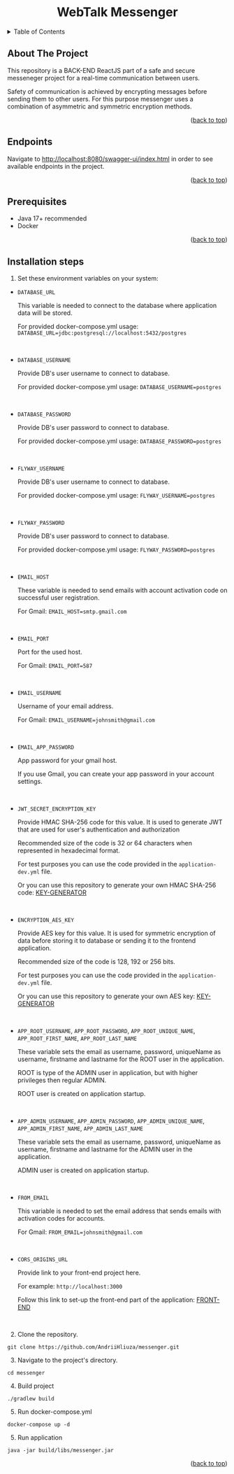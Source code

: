 <a name="readme-top"></a>
<h1 align="center"><b>WebTalk Messenger</b></h1>


<!-- TABLE OF CONTENTS -->
<details>
  <summary>Table of Contents</summary>
  <ol>
    <li><a href="#about-the-project">About The Project</a></li>
    <li><a href="#endpoints">Endpoints</a></li>
    <li><a href="#prerequisites">Prerequisites</a></li>
    <li><a href="#installation-steps">Installation Steps</a></li>
  </ol>
</details>


<!-- About The Project -->
## About The Project
<p>This repository is a BACK-END ReactJS part of a safe and secure messeneger project for a real-time communication between users.</p>
<p>
  Safety of communication is achieved by encrypting messages before sending them to other users. For this purpose messenger uses a combination of asymmetric and symmetric encryption methods.
</p>
<p align="right">(<a href="#readme-top">back to top</a>)</p>


## Endpoints
<p>Navigate to <a href="http://localhost:8080/swagger-ui/index.html">http://localhost:8080/swagger-ui/index.html</a> in order to see available endpoints in the project.</p>
<p align="right">(<a href="#readme-top">back to top</a>)</p>


## Prerequisites

<ul>
  <li>Java 17+ recommended</li>
  <li>Docker</li>
</ul>
<p align="right">(<a href="#readme-top">back to top</a>)</p>


## Installation steps

1. Set these environment variables on your system:
<ul>
    <li>
        <p><code>DATABASE_URL</code></p>
        <p>This variable is needed to connect to the database where application data will be stored.</p>
        <p>For provided docker-compose.yml usage: <code>DATABASE_URL=jdbc:postgresql://localhost:5432/postgres</code></p>
        <br/>
    </li>
    <li>
        <p><code>DATABASE_USERNAME</code></p>
        <p>Provide DB's user username to connect to database.</p>
        <p>For provided docker-compose.yml usage: <code>DATABASE_USERNAME=postgres</code></p>
        <br/>
    </li>
    <li>
        <p><code>DATABASE_PASSWORD</code></p>
        <p>Provide DB's user password to connect to database.</p>
        <p>For provided docker-compose.yml usage: <code>DATABASE_PASSWORD=postgres</code></p>
        <br/>
    </li>
    <li>
        <p><code>FLYWAY_USERNAME</code></p>
        <p>Provide DB's user username to connect to database.</p>
        <p>For provided docker-compose.yml usage: <code>FLYWAY_USERNAME=postgres</code></p>
        <br/>
    </li>
    <li>
        <p><code>FLYWAY_PASSWORD</code></p>
        <p>Provide DB's user password to connect to database.</p>
        <p>For provided docker-compose.yml usage: <code>FLYWAY_PASSWORD=postgres</code></p>
        <br/>
    </li>
    <li>
        <p><code>EMAIL_HOST</code></p>
        <p>These variable is needed to send emails with account activation code on successful user registration.</p>
        <p>For Gmail: <code>EMAIL_HOST=smtp.gmail.com</code></p>
        <br/>
    </li>
    <li>
        <p><code>EMAIL_PORT</code></p>
        <p>Port for the used host.</p>
        <p>For Gmail: <code>EMAIL_PORT=587</code></p>
        <br/>
    </li>
    <li>
        <p><code>EMAIL_USERNAME</code></p>
        <p>Username of your email address.</p>
        <p>For Gmail: <code>EMAIL_USERNAME=johnsmith@gmail.com</code></p>
        <br/>
    </li>
    <li>
        <p><code>EMAIL_APP_PASSWORD</code></p>
        <p>App password for your gmail host. </p>
        <p>If you use Gmail, you can create your app password in your account settings.</p>
        <br/>
    </li>
    <li>
        <p><code>JWT_SECRET_ENCRYPTION_KEY</code></p>
        <p>Provide HMAC SHA-256 code for this value. It is used to generate JWT that are used for user's authentication and authorization</p>
        <p>Recommended size of the code is 32 or 64 characters when represented in hexadecimal format.</p>
        <p>For test purposes you can use the code provided in the <code>application-dev.yml</code> file.</p>
        <p>Or you can use this repository to generate your own HMAC SHA-256 code: <a href="https://github.com/AndriiHliuza/key-generator">KEY-GENERATOR</a></p>
        <br/>
    </li>
    <li>
        <p><code>ENCRYPTION_AES_KEY</code></p>
        <p>Provide AES key for this value. It is used for symmetric encryption of data before storing it to database or sending it to the frontend application.</p>
        <p>Recommended size of the code is 128, 192 or 256 bits.</p>
        <p>For test purposes you can use the code provided in the <code>application-dev.yml</code> file.</p>
<p>Or you can use this repository to generate your own AES key: <a href="https://github.com/AndriiHliuza/key-generator">KEY-GENERATOR</a></p>
        <br/>
    </li>
    <li>
        <p><code>APP_ROOT_USERNAME</code>, <code>APP_ROOT_PASSWORD</code>, <code>APP_ROOT_UNIQUE_NAME</code>, <code>APP_ROOT_FIRST_NAME</code>, <code>APP_ROOT_LAST_NAME</code></p>
        <p>These variable sets the email as username, password, uniqueName as username, firstname and lastname for the ROOT user in the application.</p>
        <p>ROOT is type of the ADMIN user in application, but with higher privileges then regular ADMIN.</p>        
        <p>ROOT user is created on application startup.</p>
        <br/>
    </li>
    <li>
        <p><code>APP_ADMIN_USERNAME</code>, <code>APP_ADMIN_PASSWORD</code>, <code>APP_ADMIN_UNIQUE_NAME</code>, <code>APP_ADMIN_FIRST_NAME</code>, <code>APP_ADMIN_LAST_NAME</code></p>
        <p>These variable sets the email as username, password, uniqueName as username, firstname and lastname for the ADMIN user in the application.</p> 
        <p>ADMIN user is created on application startup.</p>
        <br/>
    </li>
    <li>
        <p><code>FROM_EMAIL</code></p>
        <p>This variable is needed to set the email address that sends emails with activation codes for accounts.</p> 
        <p>For Gmail: <code>FROM_EMAIL=johnsmith@gmail.com</code></p>
        <br/>
    </li>
    <li>
        <p><code>CORS_ORIGINS_URL</code></p>
        <p>Provide link to your front-end project here.</p> 
        <p>For example: <code>http://localhost:3000</code></p>
        <p>Follow this link to set-up the front-end part of the application: <a href="https://github.com/AndriiHliuza/messenger-frontend-app">FRONT-END</a></p>
        <br/>
    </li>
</ul>

2. Clone the repository.
```
git clone https://github.com/AndriiHliuza/messenger.git
```

3. Navigate to the project's directory.
```
cd messenger
```

4. Build project
```
./gradlew build
```

5. Run docker-compose.yml
```
docker-compose up -d
```

5. Run application
```
java -jar build/libs/messenger.jar
```

<p align="right">(<a href="#readme-top">back to top</a>)</p>